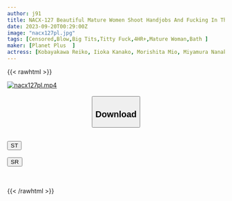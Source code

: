 ```yaml
---
author: j91
title: NACX-127 Beautiful Mature Women Shoot Handjobs And Fucking In The Bath! 23 People VOL.02
date: 2023-09-20T00:29:00Z
image: "nacx127pl.jpg"
tags: [Censored,Blow,Big Tits,Titty Fuck,4HR+,Mature Woman,Bath	]
maker: [Planet Plus  ]
actress: [Kobayakawa Reiko, Iioka Kanako, Morishita Mio, Miyamura Nanako, Imai Kaho, Akase Shouko, Nanase Hina ,Maikawa Sena ,Hanamiya Amu ,Asuka Riina ]
---
```



{{< rawhtml >}}

<div class="video" data-videoid="vPG9eMOG6MU4g03">
    <a href="javascript:;">
        <img src="https://my.j91.asia/posts/nacx127pl/nacx127pl.jpg" width="WIDTH" height="HEIGHT" alt="nacx127pl.mp4" loading="lazy">
    </a>
</div>

<script type="text/javascript" src="https://j91.asia/asset/on-demand-st.js"></script>

<br>
  <link rel="stylesheet" href="https://j91.asia/asset/bs5.css">
  
  <center>
  <button class="btn btn-primary" type="button" data-bs-toggle="collapse" data-bs-target=".multi-collapse" aria-expanded="false" aria-controls="multiCollapseExample1 multiCollapseExample2"><h2>Download</h2></button></center>
</p>
<div class="row">
  <div class="col">
    <div class="collapse multi-collapse" id="multiCollapseExample1">
      <div class="card card-body">
	      	      <br>
<div class="buttons">  
<a href="https://streamtape.to/v/vPG9eMOG6MU4g03"><button class="btn-hover color-3"><i class="fa fa-download"></i> ST</button></a></div>
    </div>
  </div>
</div>
  <div class="col">
    <div class="collapse multi-collapse" id="multiCollapseExample2">
      <div class="card card-body">
	      <br>
<div class="buttons">
    <a href="https://streamruby.com/pf795un4t8c4"><button class="btn-hover color-9"><i class="fa fa-download"></i> SR</button></a></div>
<br><br>
      </div>
    </div>
  </div>
</div>

{{< /rawhtml >}}